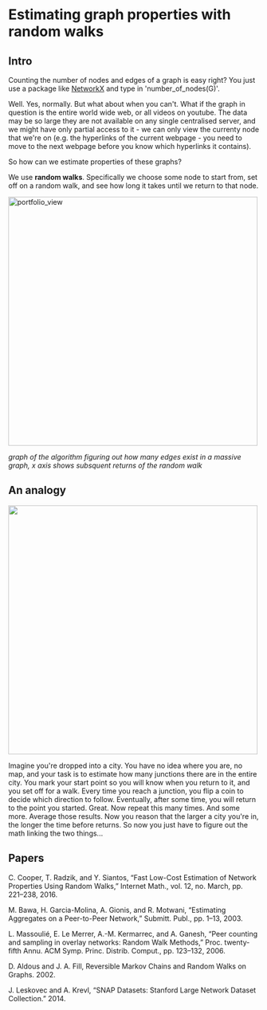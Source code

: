 # Estimating graph properties with random walks

## Intro
Counting the number of nodes and edges of a graph is easy right? You just use a package like [NetworkX](https://networkx.github.io/documentation/networkx-1.10/reference/functions.html) and type in 'number_of_nodes(G)'.

Well. Yes, normally. But what about when you can't. What if the graph in question is the entire world wide web, or all videos on youtube. The data may be so large they are not available on any single centralised server, and we might have only partial access to it - we can only view the currenty node that we're on (e.g. the hyperlinks of the current webpage - you need to move to the next webpage before you know which hyperlinks it contains).

So how can we estimate properties of these graphs?

We use __random walks__. Specifically we choose some node to start from, set off on a random walk, and see how long it takes until we return to that node.

<img width="500" alt="portfolio_view" src="rand_walk_visual_1.png">

_graph of the algorithm figuring out how many edges exist in a massive graph, x axis shows subsquent returns of the random walk_


## An analogy

<img width="500" src="city_aerial_01.jpg">

Imagine you're dropped into a city. You have no idea where you are, no map, and your task is to estimate how many junctions there are in the entire city. You mark your start point so you will know when you return to it, and you set off for a walk. Every time you reach a junction, you flip a coin to decide which direction to follow. Eventually, after some time, you will return to the point you started. Great. Now repeat this many times. And some more. Average those results. Now you reason that the larger a city you're in, the longer the time before returns. So now you just have to figure out the math linking the two things...


## Papers

C. Cooper, T. Radzik, and Y. Siantos, “Fast Low-Cost Estimation of Network Properties Using Random Walks,” Internet Math., vol. 12, no. March, pp. 221–238, 2016.

M. Bawa, H. Garcia-Molina, A. Gionis, and R. Motwani, “Estimating Aggregates on a Peer-to-Peer Network,” Submitt. Publ., pp. 1–13, 2003.

L. Massoulié, E. Le Merrer, A.-M. Kermarrec, and A. Ganesh, “Peer counting and sampling in overlay networks: Random Walk Methods,” Proc. twenty-fifth Annu. ACM Symp. Princ. Distrib. Comput., pp. 123–132, 2006.

D. Aldous and J. A. Fill, Reversible Markov Chains and Random Walks on Graphs. 2002.

J. Leskovec and A. Krevl, “SNAP Datasets: Stanford Large Network Dataset Collection.” 2014.
